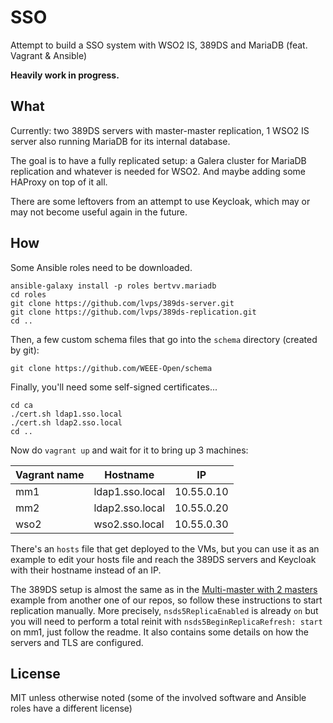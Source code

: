 # SSO

Attempt to build a SSO system with WSO2 IS, 389DS and MariaDB (feat. Vagrant & Ansible)

**Heavily work in progress.**

## What

Currently: two 389DS servers with master-master replication, 1 WSO2 IS server
also running MariaDB for its internal database.

The goal is to have a fully replicated setup: a Galera cluster for MariaDB
replication and whatever is needed for WSO2.
And maybe adding some HAProxy on top of it all.

There are some leftovers from an attempt to use Keycloak, which may or may not
become useful again in the future.

## How

Some Ansible roles need to be downloaded.

```shell
ansible-galaxy install -p roles bertvv.mariadb
cd roles
git clone https://github.com/lvps/389ds-server.git
git clone https://github.com/lvps/389ds-replication.git
cd ..
```

Then, a few custom schema files that go into the `schema` directory (created
by git):

```shell
git clone https://github.com/WEEE-Open/schema
```

Finally, you'll need some self-signed certificates...

```shell
cd ca
./cert.sh ldap1.sso.local
./cert.sh ldap2.sso.local
cd ..
```

Now do `vagrant up` and wait for it to bring up 3 machines:

| Vagrant name | Hostname           | IP         |
|--------------|--------------------|------------|
| mm1          | ldap1.sso.local    | 10.55.0.10 |
| mm2          | ldap2.sso.local    | 10.55.0.20 |
| wso2         | wso2.sso.local     | 10.55.0.30 |

There's an `hosts` file that get deployed to the VMs, but you can use it as
an example to edit your hosts file and reach the 389DS servers and Keycloak
with their hostname instead of an IP.

The 389DS setup is almost the same as in the [Multi-master with 2 masters](https://github.com/lvps/389ds-examples/#multi-master-with-2-masters)
example from another one of our repos, so follow these instructions to start
replication manually. More precisely, `nsds5ReplicaEnabled` is already `on`
but you will need to perform a total reinit with `nsds5BeginReplicaRefresh: start`
on mm1, just follow the readme. It also contains some details on how the servers
and TLS are configured.

## License

MIT unless otherwise noted (some of the involved software and Ansible roles have a different license)
